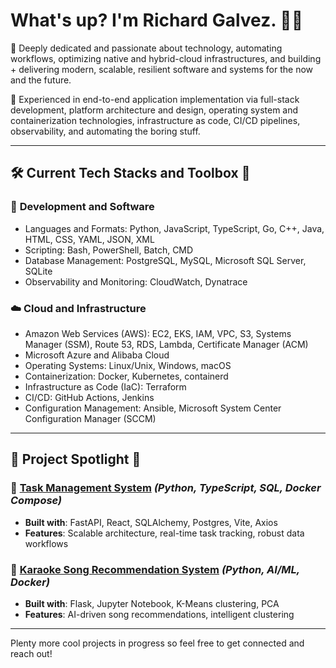 # What's up? I'm Richard Galvez. 👨‍💻

🔹 Deeply dedicated and passionate about technology, automating workflows, optimizing native and hybrid-cloud infrastructures, and building + delivering modern, scalable, resilient software and systems for the now and the future.

🔹 Experienced in end-to-end application implementation via full-stack development, platform architecture and design, operating system and containerization technologies, infrastructure as code, CI/CD pipelines, observability, and automating the boring stuff.

---

## 🛠 Current Tech Stacks and Toolbox 🧰

### 🔧 **Development and Software**

- Languages and Formats: Python, JavaScript, TypeScript, Go, C++, Java, HTML, CSS, YAML, JSON, XML
- Scripting: Bash, PowerShell, Batch, CMD
- Database Management: PostgreSQL, MySQL, Microsoft SQL Server, SQLite
- Observability and Monitoring: CloudWatch, Dynatrace 

### ☁️ **Cloud and Infrastructure**

- Amazon Web Services (AWS): EC2, EKS, IAM, VPC, S3, Systems Manager (SSM), Route 53, RDS, Lambda, Certificate Manager (ACM)
- Microsoft Azure and Alibaba Cloud
- Operating Systems: Linux/Unix, Windows, macOS
- Containerization: Docker, Kubernetes, containerd
- Infrastructure as Code (IaC): Terraform
- CI/CD: GitHub Actions, Jenkins
- Configuration Management: Ansible, Microsoft System Center Configuration Manager (SCCM)

---

## 📂 Project Spotlight 🔬

### 📌 [Task Management System](https://github.com/richardgalvez/Tasked) *(Python, TypeScript, SQL, Docker Compose)*
- **Built with**: FastAPI, React, SQLAlchemy, Postgres, Vite, Axios
- **Features**: Scalable architecture, real-time task tracking, robust data workflows

### 🎤 [Karaoke Song Recommendation System](https://github.com/richardgalvez/han-karaoke-ml) *(Python, AI/ML, Docker)*
- **Built with**: Flask, Jupyter Notebook, K-Means clustering, PCA
- **Features**: AI-driven song recommendations, intelligent clustering

---

Plenty more cool projects in progress so feel free to get connected and reach out!

